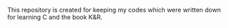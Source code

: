 This repository is created for keeping my codes which were written down for learning C and the book K&R.
